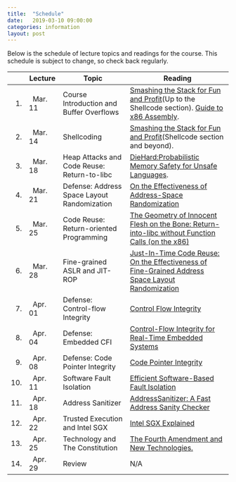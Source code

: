 ```yaml
---
title:  "Schedule"
date:   2019-03-10 09:00:00
categories: information 
layout: post
---
```


Below is the schedule of lecture topics and readings for the course.
This schedule is subject to change, so check back regularly.

||Lecture | Topic | Reading
---:|---|---|---
1. | &nbsp;&nbsp;Mar. 11 &nbsp;&nbsp;| Course Introduction and Buffer Overflows | [Smashing the Stack for Fun and Profit][smashing](Up to the Shellcode section). [Guide to x86 Assembly][x86asm].
2. | &nbsp;&nbsp;Mar. 14 | Shellcoding |  [Smashing the Stack for Fun and Profit][smashing](Shellcode section and beyond).
3. | &nbsp;&nbsp;Mar. 18 | Heap Attacks and Code Reuse: Return-to-libc | [DieHard:Probabilistic Memory Safety for Unsafe Languages][diehard].
4. | &nbsp;&nbsp;Mar. 21 | Defense: Address Space Layout Randomization &nbsp;&nbsp;&nbsp;| [On the Effectiveness of Address-Space Randomization][aslr]
5. | &nbsp;&nbsp;Mar. 25 | Code Reuse: Return-oriented Programming | [The Geometry of Innocent Flesh on the Bone: Return-into-libc without Function Calls (on the x86)][rop]
6. | &nbsp;&nbsp;Mar. 28 | Fine-grained ASLR and JIT-ROP | [Just-In-Time Code Reuse: On the Effectiveness of Fine-Grained Address Space Layout Randomization][jitrop]
7. | &nbsp;&nbsp;Apr. 01 | Defense: Control-flow Integrity | [Control Flow Integrity][cfi]
8. | &nbsp;&nbsp;Apr. 04 | Defense: Embedded  CFI  | [Control-Flow Integrity for Real-Time Embedded Systems][recfish]
9. | &nbsp;&nbsp;Apr. 08 | Defense: Code Pointer Integrity | [Code Pointer Integrity][cpi]
10. | &nbsp;&nbsp;Apr. 11 | Software Fault Isolation | [Efficient Software-Based Fault Isolation][sfi]
11. | &nbsp;&nbsp;Apr. 18 | Address Sanitizer | [AddressSanitizer: A Fast Address Sanity Checker][address] 
12. | &nbsp;&nbsp;Apr. 22 | Trusted Execution and Intel SGX | [Intel SGX Explained][sgx]
13. | &nbsp;&nbsp;Apr. 25 | Technology and The Constitution | [The Fourth Amendment and New Technologies.][kerr]
14. | &nbsp;&nbsp;Apr. 29 | Review | N/A

[smashing]:papers/stacksmashing.pdf
[x86asm]:http://www.cs.virginia.edu/~evans/cs216/guides/x86.html
[diehard]:papers/diehard.pdf
[aslr]:papers/aslr.pdf
[rop]:papers/rop_ccs07.pdf
[jitrop]:papers/jitrop.pdf
[cfi]:papers/cfi.pdf
[recfish]:papers/recfish_rtas.pdf
[cpi]:papers/cpi.pdf
[sfi]:papers/sfi.pdf
[sgx]:papers/intel_sgx.pdf
[address]:papers/address_san.pdf
[kerr]:papers/kerr_fourth.pdf
